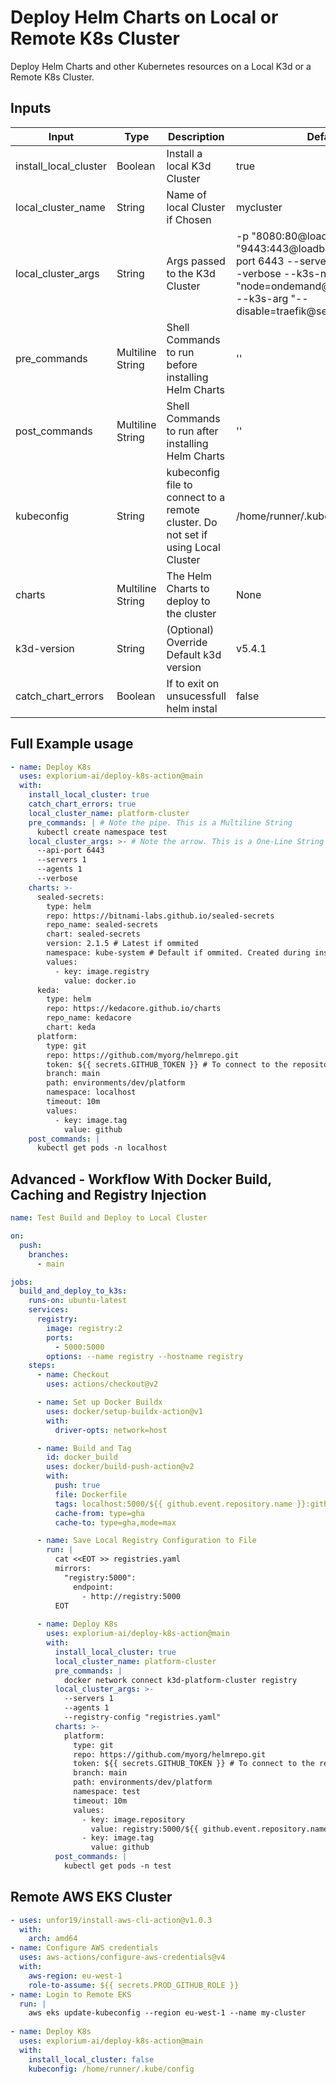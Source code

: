 # Deploy Helm Charts on Local or Remote K8s Cluster

Deploy Helm Charts and other Kubernetes resources on a Local K3d or a Remote K8s Cluster.
## Inputs

| Input | Type | Description | Default | Required
| ------ | ------ | ------ | ------ | ------
| install_local_cluster | Boolean | Install a local K3d Cluster | true | Yes
| local_cluster_name | String | Name of local Cluster if Chosen | mycluster | No |
| local_cluster_args | String | Args passed to the K3d Cluster | -p "8080:80@loadbalancer" -p "9443:443@loadbalancer" --api-port 6443 --servers 1 --agents 1 --verbose --k3s-node-label "node=ondemand@server:0;agent:0" --k3s-arg "--disable=traefik@server:0" | No |
| pre_commands | Multiline String | Shell Commands to run before installing Helm Charts | '' | No |
| post_commands | Multiline String | Shell Commands to run after installing Helm Charts | '' | No |
| kubeconfig | String | kubeconfig file to connect to a remote cluster. Do not set if using Local Cluster  | /home/runner/.kube/config | No |
| charts | Multiline String | The Helm Charts to deploy to the cluster | None | No |
| k3d-version | String | (Optional) Override Default k3d version | v5.4.1 | No |
| catch_chart_errors | Boolean | If to exit on unsucessfull helm instal | false | No |

## Full Example usage

```yaml
- name: Deploy K8s
  uses: explorium-ai/deploy-k8s-action@main
  with:
    install_local_cluster: true
    catch_chart_errors: true
    local_cluster_name: platform-cluster
    pre_commands: | # Note the pipe. This is a Multiline String
      kubectl create namespace test
    local_cluster_args: >- # Note the arrow. This is a One-Line String
      --api-port 6443
      --servers 1
      --agents 1
      --verbose 
    charts: >-
      sealed-secrets:
        type: helm
        repo: https://bitnami-labs.github.io/sealed-secrets
        repo_name: sealed-secrets
        chart: sealed-secrets
        version: 2.1.5 # Latest if ommited
        namespace: kube-system # Default if ommited. Created during install.
        values:
          - key: image.registry
            value: docker.io
      keda:
        type: helm
        repo: https://kedacore.github.io/charts
        repo_name: kedacore
        chart: keda
      platform:
        type: git
        repo: https://github.com/myorg/helmrepo.git
        token: ${{ secrets.GITHUB_TOKEN }} # To connect to the repository
        branch: main
        path: environments/dev/platform
        namespace: localhost      
        timeout: 10m
        values:
          - key: image.tag
            value: github
    post_commands: |
      kubectl get pods -n localhost
```
## Advanced - Workflow With Docker Build, Caching and Registry Injection

```yaml
name: Test Build and Deploy to Local Cluster

on:
  push:
    branches:
      - main

jobs:
  build_and_deploy_to_k3s:
    runs-on: ubuntu-latest
    services:
      registry:
        image: registry:2
        ports:
          - 5000:5000
        options: --name registry --hostname registry
    steps:
      - name: Checkout
        uses: actions/checkout@v2

      - name: Set up Docker Buildx
        uses: docker/setup-buildx-action@v1
        with:
          driver-opts: network=host

      - name: Build and Tag
        id: docker_build
        uses: docker/build-push-action@v2
        with:
          push: true
          file: Dockerfile
          tags: localhost:5000/${{ github.event.repository.name }}:github
          cache-from: type=gha
          cache-to: type=gha,mode=max

      - name: Save Local Registry Configuration to File
        run: |
          cat <<EOT >> registries.yaml
          mirrors:
            "registry:5000":
              endpoint:
                - http://registry:5000
          EOT
            
      - name: Deploy K8s
        uses: explorium-ai/deploy-k8s-action@main
        with:
          install_local_cluster: true
          local_cluster_name: platform-cluster
          pre_commands: |
            docker network connect k3d-platform-cluster registry
          local_cluster_args: >-
            --servers 1
            --agents 1
            --registry-config "registries.yaml"
          charts: >-
            platform:
              type: git
              repo: https://github.com/myorg/helmrepo.git
              token: ${{ secrets.GITHUB_TOKEN }} # To connect to the repository
              branch: main
              path: environments/dev/platform
              namespace: test      
              timeout: 10m
              values:
                - key: image.repository
                  value: registry:5000/${{ github.event.repository.name }}
                - key: image.tag
                  value: github
          post_commands: |
            kubectl get pods -n test
```            

## Remote AWS EKS Cluster

```yaml
- uses: unfor19/install-aws-cli-action@v1.0.3
  with:
    arch: amd64
- name: Configure AWS credentials
  uses: aws-actions/configure-aws-credentials@v4
  with:
    aws-region: eu-west-1
    role-to-assume: ${{ secrets.PROD_GITHUB_ROLE }}
- name: Login to Remote EKS
  run: |
    aws eks update-kubeconfig --region eu-west-1 --name my-cluster
    
- name: Deploy K8s
  uses: explorium-ai/deploy-k8s-action@main
  with:
    install_local_cluster: false
    kubeconfig: /home/runner/.kube/config
```
